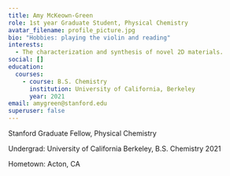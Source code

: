 ```yaml
---
title: Amy McKeown-Green
role: 1st year Graduate Student, Physical Chemistry
avatar_filename: profile_picture.jpg
bio: "Hobbies: playing the violin and reading"
interests:
  - The characterization and synthesis of novel 2D materials.
social: []
education:
  courses:
    - course: B.S. Chemistry
      institution: University of California, Berkeley
      year: 2021
email: amygreen@stanford.edu
superuser: false
---
```

Stanford Graduate Fellow, Physical Chemistry 

Undergrad: University of California Berkeley, B.S. Chemistry 2021

Hometown: Acton, CA